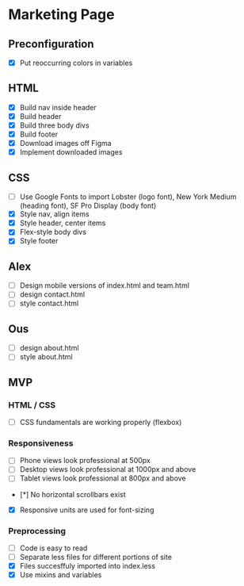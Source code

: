 # Marketing Page

## Preconfiguration
* [x] Put reoccurring colors in variables

## HTML
* [x] Build nav inside header
* [x] Build header
* [x] Build three body divs
* [x] Build footer
* [x] Download images off Figma
* [x] Implement downloaded images

## CSS
* [ ] Use Google Fonts to import Lobster (logo font), New York Medium (heading font), SF Pro Display (body font)
* [x] Style nav, align items
* [x] Style header, center items
* [x] Flex-style body divs
* [x] Style footer

## Alex
* [ ] Design mobile versions of index.html and team.html
* [ ] design contact.html
* [ ] style contact.html

## Ous
* [ ] design about.html
* [ ] style about.html

## MVP
### HTML / CSS
* [ ] CSS fundamentals are working properly (flexbox)
### Responsiveness
* [ ] Phone views look professional at 500px
* [ ] Desktop views look professional at 1000px and above
* [ ] Tablet views look professional at 800px and above
* [*] No horizontal scrollbars exist
* [x] Responsive units are used for font-sizing
### Preprocessing
* [ ] Code is easy to read
* [ ] Separate less files for different portions of site
* [x] Files succesffuly imported into index.less
* [x] Use mixins and variables